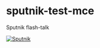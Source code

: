 # sputnik-test-mce

Sputnik flash-talk

[![Sputnik](https://sputnik.ci/conf/badge)](https://sputnik.ci/app#/builds/pjagielski/sputnik-flash-talk)
